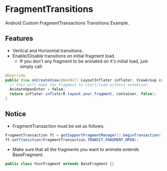 # FragmentTransitions

Android Custom FragmentTransactions Transitions Example.

## Features
  - Vertical and Horizontal transitions.
  - Enable/Disable transitions on initial fragment load.
    - If you don't any fragment to be aninated on it's initial load, just simply call:
```java
@Override
public View onCreateView(@NonNull LayoutInflater inflater, ViewGroup container, Bundle savedInstanceState) {
  // this will make the fragment to start/load without animation
  AnimateOpenEnter = false;
  return inflater.inflate(R.layout.your_fragment, container, false);
}
```
    
## Notice
  - FragmentTransaction must be set as follows:
```java
FragmentTransaction ft = getSupportFragmentManager().beginTransaction();
ft.setTransition(FragmentTransaction.TRANSIT_FRAGMENT_OPEN);
```  
  - Make sure that all the fragments you want to animate extends BaseFragment:
```java
public class YourFragment extends BaseFragment {}
```
